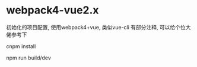 # webpack4-vue2.x
初始化的项目配置, 使用webpack4+vue,  类似vue-cli  有部分注释, 可以给个位大佬参考下


cnpm install

npm run build/dev
